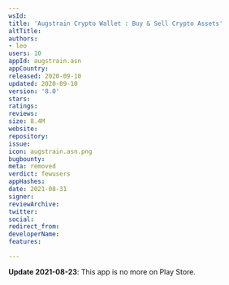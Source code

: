 ```yaml
---
wsId: 
title: 'Augstrain Crypto Wallet : Buy & Sell Crypto Assets'
altTitle: 
authors:
- leo
users: 10
appId: augstrain.asn
appCountry: 
released: 2020-09-10
updated: 2020-09-10
version: '8.0'
stars: 
ratings: 
reviews: 
size: 8.4M
website: 
repository: 
issue: 
icon: augstrain.asn.png
bugbounty: 
meta: removed
verdict: fewusers
appHashes: 
date: 2021-08-31
signer: 
reviewArchive: 
twitter: 
social: 
redirect_from: 
developerName: 
features: 

---
```


**Update 2021-08-23**: This app is no more on Play Store.
